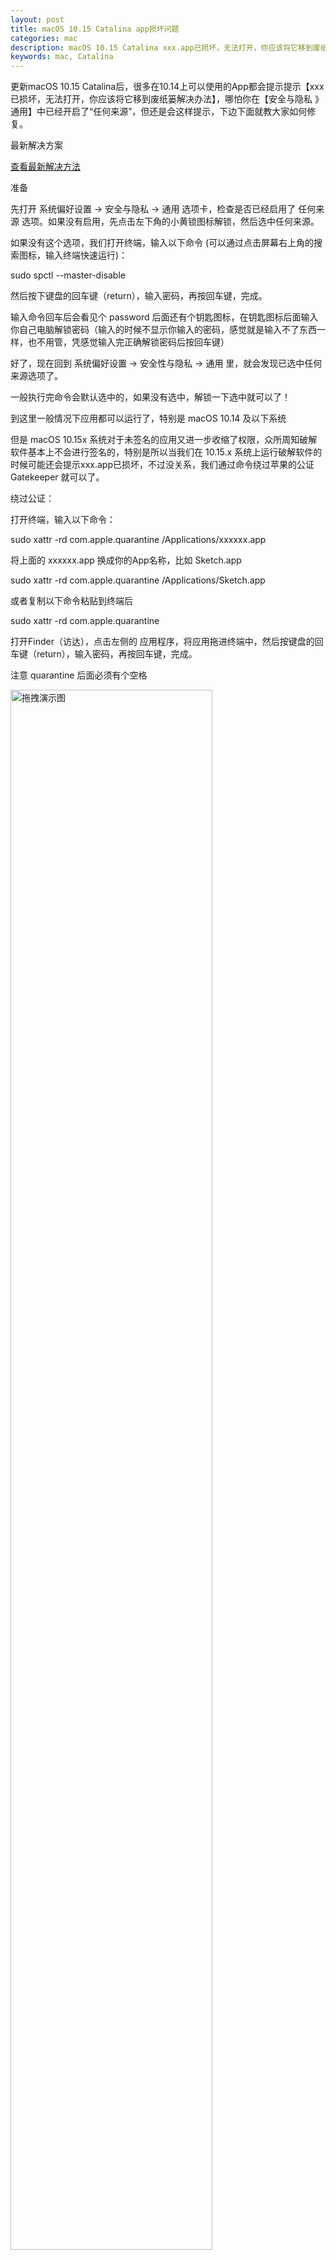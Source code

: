 ```yaml
---
layout: post
title: macOS 10.15 Catalina app损坏问题
categories: mac
description: macOS 10.15 Catalina xxx.app已损坏，无法打开，你应该将它移到废纸篓解决方法
keywords: mac, Catalina
---
```


更新macOS 10.15 Catalina后，很多在10.14上可以使用的App都会提示提示【xxx已损坏，无法打开，你应该将它移到废纸篓解决办法】，哪怕你在【安全与隐私 》 通用】中已经开启了“任何来源”，但还是会这样提示，下边下面就教大家如何修复。

最新解决方案

[查看最新解决方法](https://www.macwk.com/article/macos-file-damage)

准备

先打开 系统偏好设置 -> 安全与隐私 -> 通用 选项卡，检查是否已经启用了 任何来源 选项。如果没有启用，先点击左下角的小黄锁图标解锁，然后选中任何来源。

如果没有这个选项，我们打开终端，输入以下命令 (可以通过点击屏幕右上角的搜索图标，输入终端快速运行)：

sudo spctl --master-disable

然后按下键盘的回车键（return），输入密码，再按回车键，完成。

输入命令回车后会看见个 password 后面还有个钥匙图标，在钥匙图标后面输入你自己电脑解锁密码（输入的时候不显示你输入的密码，感觉就是输入不了东西一样，也不用管，凭感觉输入完正确解锁密码后按回车键）

好了，现在回到 系统偏好设置 -> 安全性与隐私 -> 通用 里，就会发现已选中任何来源选项了。

一般执行完命令会默认选中的，如果没有选中，解锁一下选中就可以了！

到这里一般情况下应用都可以运行了，特别是 macOS 10.14 及以下系统

但是 macOS 10.15x 系统对于未签名的应用又进一步收缩了权限，众所周知破解软件基本上不会进行签名的，特别是所以当我们在 10.15.x 系统上运行破解软件的时候可能还会提示xxx.app已损坏，不过没关系，我们通过命令绕过苹果的公证 Gatekeeper 就可以了。

绕过公证：

打开终端，输入以下命令：

sudo xattr -rd com.apple.quarantine /Applications/xxxxxx.app

将上面的 xxxxxx.app 换成你的App名称，比如 Sketch.app

sudo xattr -rd com.apple.quarantine /Applications/Sketch.app

或者复制以下命令粘贴到终端后

sudo xattr -rd com.apple.quarantine

打开Finder（访达），点击左侧的 应用程序，将应用拖进终端中，然后按键盘的回车键（return），输入密码，再按回车键，完成。

注意 quarantine 后面必须有个空格

<img src="/images/posts/mac_catalina.png" width="80%" alt="拖拽演示图" />

好了再看一下是不是可以打开APP了！

最后

如果您嫌麻烦，您也可以下载 macwk.com 编写的 macOS工具箱，可以快速执行命令操作：

下载完成后，打开dmg文件，按住键盘上的control键，然后单击或者右键点击macOS小助手应用图标，再点击打开即可！

输入序号：14，然后将应用拖进窗口中，按下回车，输入密码即可！